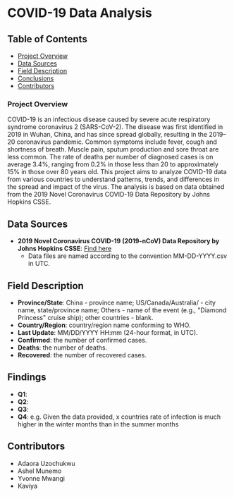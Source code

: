 # COVID-19 Data Analysis 

## Table of Contents
- [Project Overview](#project-overview)
- [Data Sources](#data-sources)
- [Field Description](#field-description)
- [Conclusions](#conclusions)
- [Contributors](#contributors)

### Project Overview
COVID-19 is an infectious disease caused by severe acute respiratory syndrome coronavirus 2 (SARS-CoV-2). The disease was first identified in 2019 in Wuhan, China, and has since spread globally, resulting in the 2019–20 coronavirus pandemic. Common symptoms include fever, cough and shortness of breath. Muscle pain, sputum production and sore throat are less common. The rate of deaths per number of diagnosed cases is on average 3.4%, ranging from 0.2% in those less than 20 to approximately 15% in those over 80 years old. This project aims to analyze COVID-19 data from various countries to understand patterns, trends, and differences in the spread and impact of the virus. The analysis is based on data obtained from the 2019 Novel Coronavirus COVID-19 Data Repository by Johns Hopkins CSSE.

## Data Sources

- **2019 Novel Coronavirus COVID-19 (2019-nCoV) Data Repository by Johns Hopkins CSSE**: [Find here](https://github.com/CSSEGISandData/COVID-19/tree/master/csse_covid_19_data/csse_covid_19_daily_reports)
  - Data files are named according to the convention MM-DD-YYYY.csv in UTC.

## Field Description

- **Province/State**: China - province name; US/Canada/Australia/ - city name, state/province name; Others - name of the event (e.g., "Diamond Princess" cruise ship); other countries - blank.
- **Country/Region**: country/region name conforming to WHO.
- **Last Update**: MM/DD/YYYY HH:mm (24-hour format, in UTC).
- **Confirmed**: the number of confirmed cases.
- **Deaths**: the number of deaths.
- **Recovered**: the number of recovered cases.

## Findings
- **Q1**:
- **Q2**:
- **Q3**: 
- **Q4**: e.g. Given the data provided, x countries rate of infection is much higher in the winter months than in the summer months

## Contributors

- Adaora Uzochukwu
- Ashel Munemo
- Yvonne Mwangi
- Kaviya 
